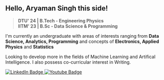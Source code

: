 ## Hello, Aryaman Singh this side!

>**DTU' 24 | B.Tech - Engineering Physics**  
>**IITM' 23 | B.Sc - Data Science & Programming**

I'm currently an undergraduate with areas of interests ranging from **Data Science, Analytics, Programming** and concepts of **Electronics, Applied Physics** and **Statistics**

Looking to develop more in the fields of Machine Learning and Artifical Intelligence. I also possess co-curricular interest in Writing.

<div id="badges">
  <a href="https://www.linkedin.com/in/aryaman2808/">
    <img src="https://img.shields.io/badge/LinkedIn-black?style=for-the-badge&logo=linkedin&logoColor=white" alt="LinkedIn Badge"/>
  <a href="https://www.researchgate.net/profile/Aryaman-Singh-12">
    <img src="https://img.shields.io/badge/ResearchGate-black?style=for-the-badge&logo=researchgate&logoColor=white" alt="Youtube Badge"/>
  </a>
</div>
